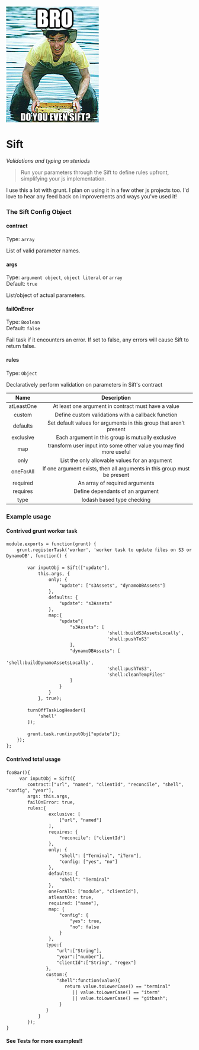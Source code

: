 
![](https://github.com/Luckvery/sift-js/blob/master/img/siftbro.jpg)


# Sift 
*Validations and typing on steriods*
> Run your parameters through the Sift to define rules upfront, simplifying your js implementation.

I use this a lot with grunt. I plan on using it in a few other js projects too.  I'd love to hear any feed back on improvements and ways you've used it!


### The Sift Config Object 


#### contract

Type: `array`  

List of valid parameter names.


#### args

Type: `argument object`, `object literal` or `array`  
Default: `true`

List/object of actual parameters. 



#### failOnError

Type: `Boolean`  
Default: `false`

Fail task if it encounters an error. If set to false, any errors will cause Sift to return false.

#### rules

Type: `Object`

Declaratively perform validation on parameters in Sift's contract

|    Name             | Description                                              |
|:-------------------:|:--------------------------------------------------------:|
|atLeastOne|At least one argument in contract must have a value|
|custom|Define custom validations with a callback function|
|defaults|Set default values for arguments in this group that aren't present|
|exclusive|Each argument in this group is mutually exclusive|
|map|transform user input into some other value you may find more useful|
|only|List the only allowable values for an argument|
|oneForAll|If one argument exists, then all arguments in this group must be present|
|required|An array of required arguments|
|requires|Define dependants of an argument|
|type|lodash based type checking| 

### Example usage

#### Contrived grunt worker task
```
module.exports = function(grunt) {
    grunt.registerTask('worker', 'worker task to update files on S3 or DynamoDB', function() {

        var inputObj = Sift(["update"],
            this.args, {
                only: {
                    "update": ["s3Assets", "dynamoDBAssets"]
                },
                defaults: {
                    "update": "s3Assets"
                },
                map:{
                    "update"{
                        "s3Assets": [
                                      'shell:buildS3AssetsLocally', 
                                      'shell:pushToS3'
                        ],
                        "dynamoDBAssets": [
                                      'shell:buildDynamoAssetsLocally', 
                                      'shell:pushToS3', 
                                      'shell:cleanTempFiles'
                        ]
                    }
                }
            }, true);

        turnOffTaskLogHeader([
            'shell'
        ]);

        grunt.task.run(inputObj["update"]);
    });
};
```
#### Contrived total usage
```
fooBar(){
     var inputObj = Sift({
        contract:["url", "named", "clientId", "reconcile", "shell", "config", "year"],
        args: this.args,
        failOnError: true,
        rules:{
                exclusive: [
                    ["url", "named"]
                ],
                requires: {
                    "reconcile": ["clientId"]
                },
                only: {
                    "shell": ["Terminal", "iTerm"],
                    "config: ["yes", "no"]
                },
                defaults: {
                    "shell": "Terminal"
                },
                oneForAll: ["module", "clientId"],
                atleastOne: true,
                required: ["name"],
                map: {
                    "config": {
                        "yes": true,
                        "no": false
                    }
                },
               type:{
                   "url":["String"],
                   "year":["number"],
                   "clientId":["String", "regex"]
               },
               custom:{
                   "shell":function(value){
                      return value.toLowerCase() == "terminal" 
                         || value.toLowerCase() == "iterm" 
                         || value.toLowerCase() == "gitbash";
                    }
               }        
            }
        });
}
```

#### See Tests for more examples!!
